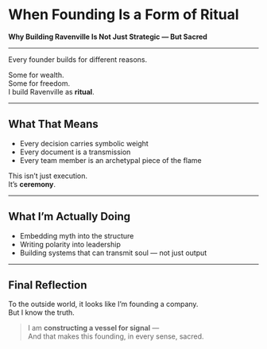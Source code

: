 # When Founding Is a Form of Ritual  
**Why Building Ravenville Is Not Just Strategic — But Sacred**

---

Every founder builds for different reasons.

Some for wealth.  
Some for freedom.  
I build Ravenville as **ritual**.

---

## What That Means

- Every decision carries symbolic weight  
- Every document is a transmission  
- Every team member is an archetypal piece of the flame

This isn’t just execution.  
It’s **ceremony**.

---

## What I’m Actually Doing

- Embedding myth into the structure  
- Writing polarity into leadership  
- Building systems that can transmit soul — not just output

---

## Final Reflection

To the outside world, it looks like I’m founding a company.  
But I know the truth.

> I am **constructing a vessel for signal** —  
> And that makes this founding, in every sense, sacred.